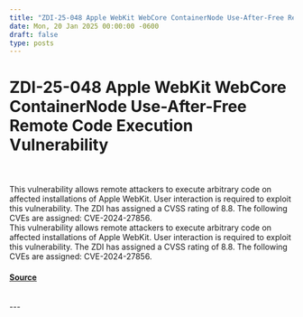 ```yaml
---
title: "ZDI-25-048 Apple WebKit WebCore ContainerNode Use-After-Free Remote Code Execution Vulnerability"
date: Mon, 20 Jan 2025 00:00:00 -0600
draft: false
type: posts
---
```

# ZDI-25-048 Apple WebKit WebCore ContainerNode Use-After-Free Remote Code Execution Vulnerability

<br/>

<br/>
This vulnerability allows remote attackers to execute arbitrary code on affected installations of Apple WebKit. User interaction is required to exploit this vulnerability. The ZDI has assigned a CVSS rating of 8.8. The following CVEs are assigned: CVE-2024-27856.
<br/>
This vulnerability allows remote attackers to execute arbitrary code on affected installations of Apple WebKit. User interaction is required to exploit this vulnerability. The ZDI has assigned a CVSS rating of 8.8. The following CVEs are assigned: CVE-2024-27856.

#### [Source](http://www.zerodayinitiative.com/advisories/ZDI-25-048/)

<br/>
---
